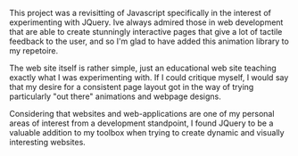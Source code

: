This project was a revisitting of Javascript specifically in the interest of experimenting with JQuery.
Ive always admired those in web development that are able to create stunningly interactive pages that give
a lot of tactile feedback to the user, and so I'm glad to have added this animation library to my repetoire.

The web site itself is rather simple, just an educational web site teaching exactly what I was experimenting with.
If I could critique myself, I would say that my desire for a consistent page layout got in the way of trying particularly
"out there" animations and webpage designs.

Considering that websites and web-applications are one of my personal areas of interest from a development standpoint, I
found JQuery to be a valuable addition to my toolbox when trying to create dynamic and visually interesting websites.
